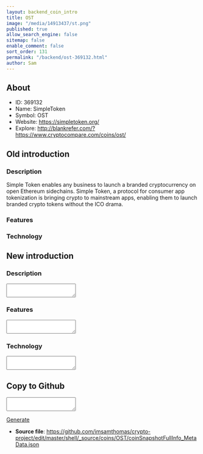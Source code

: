 ```yaml
---
layout: backend_coin_intro
title: OST
image: "/media/14913437/st.png"
published: true
allow_search_engine: false
sitemap: false
enable_comment: false
sort_order: 131
permalink: "/backend/ost-369132.html"
author: Sam
---
```


## About

- ID: 369132
- Name: SimpleToken
- Symbol: OST
- Website: https://simpletoken.org/
- Explore: http://blankrefer.com/?https://www.cryptocompare.com/coins/ost/


## Old introduction

### Description

<p><span>Simple Token enables any business to launch a branded cryptocurrency on open Ethereum sidechains. Simple Token, a protocol for consumer app tokenization is bringing crypto to mainstream apps, enabling them to launch branded crypto tokens without the ICO drama.</span></p>

### Features


### Technology




## New introduction


### Description
<textarea id="meta_description" name="description"></textarea>

### Features
<textarea id="meta_features" name="features"></textarea>

### Technology
<textarea id="meta_technology" name="technology"></textarea>


## Copy to Github

<textarea id="coinsnapshotfullinfo_metadata"></textarea>

<a href="#gen" onclick="generateMetaDatJson()">Generate</a>

- **Source file**: <a href="https://github.com/imsamthomas/crypto-project/edit/master/shell/_source/coins/OST/coinSnapshotFullInfo_MetaData.json">https://github.com/imsamthomas/crypto-project/edit/master/shell/_source/coins/OST/coinSnapshotFullInfo_MetaData.json</a>

